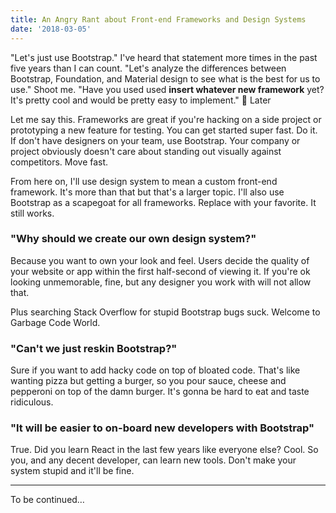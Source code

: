 ```yaml
---
title: An Angry Rant about Front-end Frameworks and Design Systems
date: '2018-03-05'
---
```


"Let's just use Bootstrap." I've heard that statement more times in the past five years than I can count. "Let's analyze the differences between Bootstrap, Foundation, and Material design to see what is the best for us to use." Shoot me. "Have you used used __insert whatever new framework__ yet? It's pretty cool and would be pretty easy to implement." 👋 Later

Let me say this. Frameworks are great if you're hacking on a side project or prototyping a new feature for testing. You can get started super fast. Do it. If don't have designers on your team, use Bootstrap. Your company or project obviously doesn't care about standing out visually against competitors. Move fast.

From here on, I'll use design system to mean a custom front-end framework. It's more than that but that's a larger topic. I'll also use Bootstrap as a scapegoat for all frameworks. Replace with your favorite. It still works.

### "Why should we create our own design system?"
Because you want to own your look and feel. Users decide the quality of your website or app within the first half-second of viewing it. If you're ok looking unmemorable, fine, but any designer you work with will not allow that.

Plus searching Stack Overflow for stupid Bootstrap bugs suck. Welcome to Garbage Code World.

### "Can't we just reskin Bootstrap?"
Sure if you want to add hacky code on top of bloated code. That's like wanting pizza but getting a burger, so you pour sauce, cheese and pepperoni on top of the damn burger. It's gonna be hard to eat and taste ridiculous.

### "It will be easier to on-board new developers with Bootstrap"
True. Did you learn React in the last few years like everyone else? Cool. So you, and any decent developer, can learn new tools. Don't make your system stupid and it'll be fine.

---

To be continued&hellip;
